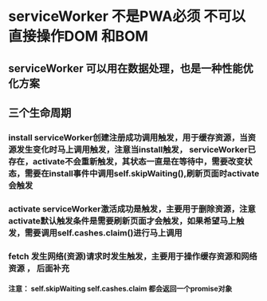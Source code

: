 # serviceWorker 不是PWA必须     不可以直接操作DOM 和BOM
## serviceWorker 可以用在数据处理，也是一种性能优化方案 
## 三个生命周期
### install  serviceWorker创建注册成功调用触发，用于缓存资源，当资源发生变化时马上调用触发，注意当install触发， serviceWorker已存在，activate不会重新触发，其状态一直是在等待中，需要改变状态，需要在install事件中调用self.skipWaiting(),刷新页面时activate会触发
### activate serviceWorker激活成功是触发，主要用于删除资源，注意activate默认触发条件是需要刷新页面才会触发，如果希望马上触发，需要调用self.cashes.claim()进行马上调用
### fetch  发生网络(资源)请求时发生触发，主要用于操作缓存资源和网络资源 ， 后面补充

#### 注意： self.skipWaiting self.cashes.claim 都会返回一个promise对象



